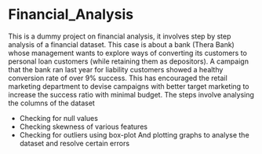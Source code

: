 # Financial_Analysis
This is a dummy project on financial analysis, it involves step by step analysis of a financial dataset. 
This case is about a bank (Thera Bank) whose management wants to explore ways of converting its customers to personal loan customers (while retaining them as depositors). A campaign that the bank ran last year for liability customers showed a healthy conversion rate of over 9% success. This has encouraged the retail marketing department to devise campaigns with better target marketing to increase the success ratio with minimal budget.
The steps involve analysing the columns of the dataset
- Checking for null values
- Checking skewness of various features
- Checking for outliers using box-plot
And plotting graphs to analyse the dataset and resolve certain errors
